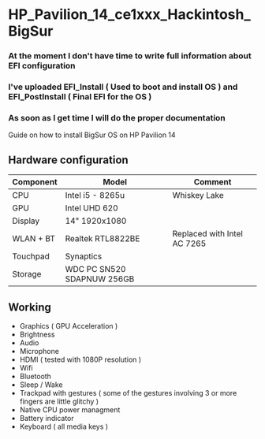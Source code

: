 # HP_Pavilion_14_ce1xxx_Hackintosh_BigSur
### At the moment I don't have time to write full information about EFI configuration
### I've uploaded EFI_Install ( Used to boot and install OS ) and EFI_PostInstall ( Final EFI for the OS )
### As soon as I get time I will do the proper documentation
Guide on how to install BigSur OS on HP Pavilion 14 

## Hardware configuration
| Component | Model | Comment |
| --- | --- | --- |
| CPU | Intel i5 - 8265u | Whiskey Lake|
| GPU | Intel UHD 620 | 
| Display | 14" 1920x1080 |
| WLAN + BT | Realtek RTL8822BE | Replaced with Intel AC 7265 |
| Touchpad | Synaptics |
| Storage | WDC PC SN520 SDAPNUW 256GB | 


## Working
+ Graphics ( GPU Acceleration )
+ Brightness
+ Audio
+ Microphone
+ HDMI ( tested with 1080P resolution )
+ Wifi
+ Bluetooth 
+ Sleep / Wake
+ Trackpad with gestures ( some of the gestures involving 3 or more fingers are little glitchy )
+ Native CPU power managment
+ Battery indicator 
+ Keyboard ( all media keys ) 
